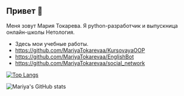 ## Привет 👋
Меня зовут Мария Токарева. Я python-разработчик и выпускница онлайн-школы Нетология.
- Здесь мои учебные работы.
- https://github.com/MariyaTokarevaa/KursovayaOOP
- https://github.com/MariyaTokarevaa/EnglishBot
- https://github.com/MariyaTokarevaa/social_network


[![Top Langs](https://github-readme-stats.vercel.app/api/top-langs/?username=MariyaTokarevaa&layout=compact)](https://github.com/MariyaTokarevaa/github-readme-stats)


![Mariya's GitHub stats](https://github-readme-stats.vercel.app/api?username=MariyaTokarevaa&show_icons=true&theme=radical)
<!--
**MariyaTokarevaa/MariyaTokarevaa** is a ✨ _special_ ✨ repository because its `README.md` (this file) appears on your GitHub profile.

My name is Mariya. I'm backend python developer:

- 🔭 I’m currently working on ...
- 🌱 I’m currently learning ...
- 👯 I’m looking to collaborate on ...
- 🤔 I’m looking for help with ...
- 💬 Ask me about ...
- 📫 How to reach me: ...
- 😄 Pronouns: ...
- ⚡ Fun fact: ...
-->
